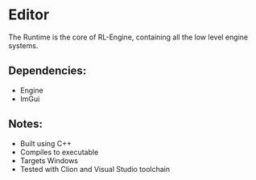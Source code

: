 # Editor
The Runtime is the core of RL-Engine, containing all the low level engine systems.

## Dependencies:
- Engine
- ImGui

## Notes:
- Built using C++
- Compiles to executable
- Targets Windows
- Tested with Clion and Visual Studio toolchain